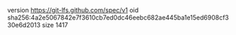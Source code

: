 version https://git-lfs.github.com/spec/v1
oid sha256:4a2e5067842e7f3610cb7ed0dc46eebc682ae445ba1e15ed6908cf330e6d2013
size 1417
